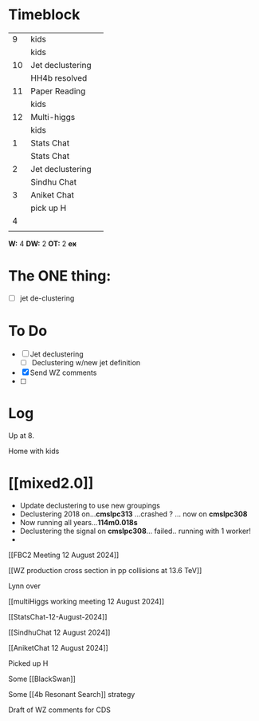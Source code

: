 # Timeblock

|     |                  |     |
| --- | ---------------- | --- |
| 9   | kids             |     |
|     | kids             |     |
| 10  | Jet declustering |     |
|     | HH4b resolved    |     |
| 11  | Paper Reading    |     |
|     | kids             |     |
| 12  | Multi-higgs      |     |
|     | kids             |     |
| 1   | Stats Chat       |     |
|     | Stats Chat       |     |
| 2   | Jet declustering |     |
|     | Sindhu Chat      |     |
| 3   | Aniket Chat      |     |
|     | pick up H        |     |
| 4   |                  |     |
|     |                  |     |

**W:**  4
**DW:** 2
**OT:** 2
 **~~ex~~**

# The ONE thing: 
- [ ] jet de-clustering


# To Do
- [ ] Jet declustering
	- [ ] Declustering w/new jet definition
- [x] Send WZ comments
- [ ] 


# Log

Up at 8. 

Home with kids

# [[mixed2.0]]
- Update declustering to use new groupings
- Declustering  2018 on...**cmslpc313** ...crashed ? ... now on **cmslpc308**
- Now running all years...**114m0.018s**
- Declustering the signal on **cmslpc308**... failed.. running with 1 worker!
- 

[[FBC2 Meeting 12 August 2024]]

[[WZ production cross section in pp collisions at 13.6 TeV]]

Lynn over

[[multiHiggs working meeting 12 August 2024]]

[[StatsChat-12-August-2024]]

[[SindhuChat 12 August 2024]]

[[AniketChat 12 August 2024]]

Picked up H

Some [[BlackSwan]]

Some [[4b Resonant Search]] strategy

Draft of WZ comments for CDS





